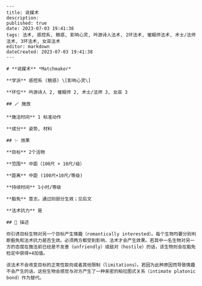 
    ---
    title: 说媒术
    description: 
    published: true
    date: 2023-07-03 19:41:38
    tags: 法术, 惑控系, 魅惑, 影响心灵, 吟游诗人法术, 2环法术, 催眠师法术, 术士/法师法术, 3环法术, 女巫法术
    editor: markdown
    dateCreated: 2023-07-03 19:41:38
    ---

    # **说媒术** *Matchmaker*

    **学派** 惑控系 (魅惑) \[影响心灵\] 

    **环位** 吟游诗人 2, 催眠师 2, 术士/法师 3, 女巫 3

    ## 🪄 施放

    **施法时间** 1 标准动作

    **成分** 姿势, 材料

    ## ✨ 效果 

    **目标** 2个活物 

    **范围** 中距（100尺 + 10尺/级）

    **距离** 中距 (100尺+10尺/等级)  

    **持续时间** 1小时/等级 

    **豁免** 意志，通过则部分生效；见后文

    **法术抗力** 是

    ## 📖 描述

    你引诱目标生物对另一个目标产生情趣（romantically interested）。每个生物均要分别判断豁免和法术抗力是否生效。必须两方都受到影响，法术才会产生效果。若其中一名生物对另一方的态度在施法前已经是不友善（unfriendly）或敌对（hostile）的话，该生物则会在豁免检定中获得+4加值。

    该法术不会改变目标的正常性取向或者其他限制（limitations）。若因为此种原因而导致情趣不会产生的话，这些生物会感觉与对方产生了一种亲密的柏拉图式关系（intimate platonic bond）作为替代。
    